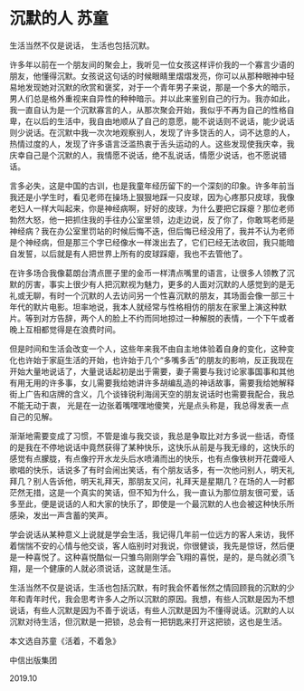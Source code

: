 # 沉默的人 苏童 

生活当然不仅是说话， 生活也包括沉默。

许多年以前在一个朋友间的聚会上，我听见一位女孩这样评价我的一个寡言少语的朋友，他懂得沉默。女孩说这句话的时候眼睛里熠熠发亮，你可以从那种眼神中轻易地发现她对沉默的欣赏和褒奖，对于一个青年男子来说，那是一个多大的暗示，男人们总是格外重视来自异性的种种暗示。并以此来鉴别自己的行为。我亦如此，我一直自认为是一个沉默寡言的人，从那次聚会开始，我似乎不再为自己的性格自卑，在以后的生活中，我自由地顺从了自己的意愿，能不说话则不说话，能少说话则少说话。在沉默中我一次次地观察别人，发现了许多饶舌的人，词不达意的人，热情过度的人，发现了许多语言泛滥热衷于舌头运动的人。这些发现使我庆幸，我庆幸自己是个沉默的人，我情愿不说话，绝不乱说话，情愿少说话，也不愿说错话。

言多必失，这是中国的古训，也是我童年经历留下的一个深刻的印象。许多年前当我还是小学生时，看见老师在操场上狠狠地踩一只皮球，因为心疼那只皮球，我像老妇人一样大叫起来，你是神经病啊，好好的皮球，为什么要把它踩瘪？那位老师勃然大怒，他一把抓住我的手往办公室里领，边走边说，反了你了，你敢骂老师是神经病？我在办公室里罚站的时候后悔不迭，但后悔已经没用了，我并不认为老师是个神经病，但是那三个字已经像水一样泼出去了，它们已经无法收回，我只能暗自发誓，以后就是有人把世界上所有的皮球踩瘪，我也不去管他了。

在许多场合我像葛朗台清点匣子里的金币一样清点嘴里的语言，让很多人领教了沉默的厉害，事实上很少有人把沉默视为魅力，更多的人面对沉默的人感觉到的是无礼或无聊，有时一个沉默的人去访问另一个性喜沉默的朋友，其场面会像一部三十年代的默片电影。坦率地说，我本人就经常与性格相仿的朋友在家里上演这种默片。等到对方告辞，两个人的脸上不约而同地掠过一种解脱的表情，一个下午或者晚上互相都觉得是在浪费时间。

但是时间和生活会改变一个人，这些年来我不由自主地体验着自身的变化，这种变化也许始于家庭生活的开始，也许始于几个“多嘴多舌”的朋友的影响，反正我现在开始大量地说话了，大量说话起初是出于需要，妻子需要与我讨论家事国事和其他有用无用的许多事，女儿需要我给她讲许多胡编乱造的神话故事，需要我给她解释街上广告和店牌的含义，几个谈锋锐利海阔天空的朋友说话时也需要我配合，我总不能无动于衷， 光是在一边张着嘴嘿嘿地傻笑，光是点头称是，我总得发表一点自己的见解。

渐渐地需要变成了习惯，不管是谁与我交谈，我总是争取比对方多说一些话，奇怪的是我在不停地说话中竟然获得了某种快乐，这快乐从前是与我无缘的，这快乐的感觉有点朦胧，有点像拧开水龙头后水喷涌而出的快乐，也有点像铁树开花聋哑人歌唱的快乐，话说多了有时会闹出笑话，有个朋友话多，有一次他问别人，明天礼拜几？别人告诉他，明天礼拜天，那朋友又问，礼拜天是星期几？在场的人一时都茫然无措，这是一个真实的笑话，但不知为什么，我一直认为那位朋友很可爱，话多至此，便是说话的人和大家的快乐了，即使是一个最沉默的人也会被这种快乐所感染，发出一声含蓄的笑声。

学会说话从某种意义上说就是学会生活，我记得几年前一位远方的客人来访，我怀着惴惴不安的心情与他交谈，客人临别时对我说，你很健谈，我先是惊讶，然后便是一种喜悦了。这种喜悦酷似一只雏鸟刚刚学会飞翔的喜悦，是的，是鸟就必须飞翔，是一个健康的人就必须说话，这就是生活。

 生活当然不仅是说话，生活也包括沉默，有时我会怀着怅然之情回顾我的沉默的少年和青年时代，我会思考许多人之所以沉默的原因。我想，有些人沉默是因为不想说话，有些人沉默是因为不善于说话，有些人沉默是因为不懂得说话。沉默的人以沉默对待生活，但沉默是一把锁，总会有一把钥匙来打开这把锁，这也是生活。

本文选自苏童《活着，不着急》

中信出版集团

2019.10
